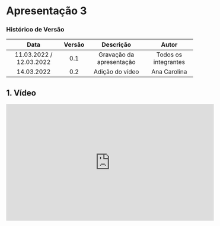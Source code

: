 # Apresentação 3

### Histórico de Versão

|  Data  | Versão | Descrição | Autor |
| :----: | :----: | :-------: | :---: | 
| 11.03.2022 / 12.03.2022 | 0.1 | Gravação da apresentação | Todos os integrantes |
| 14.03.2022 | 0.2 | Adição do vídeo | Ana Carolina |


## 1. Vídeo

<center>

<iframe width="560" height="315" src="https://www.youtube.com/embed/SLoEWu1eOj4" title="YouTube video player" frameborder="0" allow="accelerometer; autoplay; clipboard-write; encrypted-media; gyroscope; picture-in-picture" allowfullscreen></iframe>

</center>